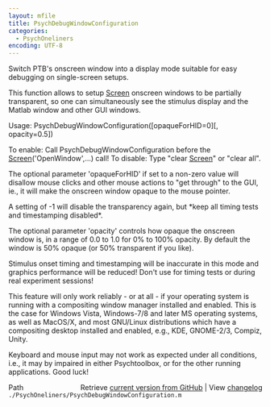 ```yaml
---
layout: mfile
title: PsychDebugWindowConfiguration
categories:
  - PsychOneliners
encoding: UTF-8
---
```


Switch PTB's onscreen window into a display mode suitable for easy debugging on single-screen setups.

This function allows to setup [Screen](/docs/Screen) onscreen windows to be
partially transparent, so one can simultaneously see the stimulus display and
the Matlab window and other GUI windows.

Usage: PsychDebugWindowConfiguration([opaqueForHID=0][, opacity=0.5])

To enable: Call PsychDebugWindowConfiguration before the [Screen](/docs/Screen)('OpenWindow',...) call!
To disable: Type "clear [Screen](/docs/Screen)" or "clear all".

The optional parameter 'opaqueForHID' if set to a non-zero value will
disallow mouse clicks and other mouse actions to "get through" to the
GUI, ie., it will make the onscreen window opaque to the mouse pointer.

A setting of -1 will disable the transparency again, but \*keep all timing tests
and timestamping disabled\*.

The optional parameter 'opacity' controls how opaque the onscreen window
is, in a range of 0.0 to 1.0 for 0% to 100% opacity. By default the
window is 50% opaque (or 50% transparent if you like).

Stimulus onset timing and timestamping will be inaccurate in this mode
and graphics performance will be reduced! Don't use for timing tests or
during real experiment sessions!

This feature will only work reliably - or at all - if your operating
system is running with a compositing window manager installed and
enabled. This is the case for Windows Vista, Windows-7/8 and later MS
operating systems, as well as MacOS/X, and most GNU/Linux distributions
which have a compositing desktop installed and enabled, e.g., KDE,
GNOME-2/3, Compiz, Unity.

Keyboard and mouse input may not work as expected under all conditions,
i.e., it may by impaired in either Psychtoolbox, or for the other running
applications. Good luck!



<div class="code_header" style="text-align:right;">
  <span style="float:left;">Path&nbsp;&nbsp;</span> <span class="counter">Retrieve <a href=
  "https://raw.github.com/Psychtoolbox-3/Psychtoolbox-3/beta/./PsychOneliners/PsychDebugWindowConfiguration.m">current version from GitHub</a> | View <a href=
  "https://github.com/Psychtoolbox-3/Psychtoolbox-3/commits/beta/./PsychOneliners/PsychDebugWindowConfiguration.m">changelog</a></span>
</div>
<div class="code">
  <code>./PsychOneliners/PsychDebugWindowConfiguration.m</code>
</div>
